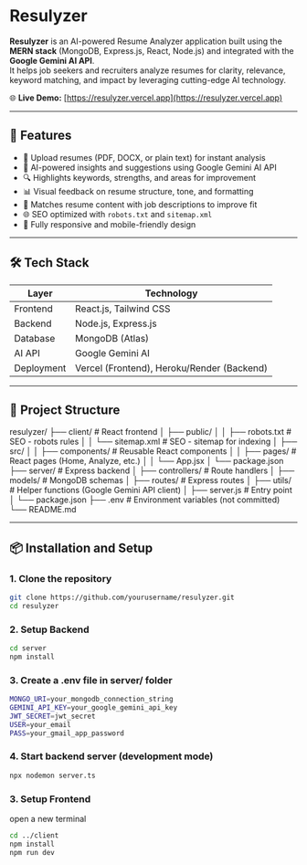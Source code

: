# Resulyzer

**Resulyzer** is an AI-powered Resume Analyzer application built using the **MERN stack** (MongoDB, Express.js, React, Node.js) and integrated with the **Google Gemini AI API**.  
It helps job seekers and recruiters analyze resumes for clarity, relevance, keyword matching, and impact by leveraging cutting-edge AI technology.

🌐 **Live Demo:** [https://resulyzer.vercel.app](https://resulyzer.vercel.app)

---

## 🚀 Features

- 📄 Upload resumes (PDF, DOCX, or plain text) for instant analysis
- 🤖 AI-powered insights and suggestions using Google Gemini AI API
- 🔍 Highlights keywords, strengths, and areas for improvement
- 📊 Visual feedback on resume structure, tone, and formatting
- 💼 Matches resume content with job descriptions to improve fit
- 🌐 SEO optimized with `robots.txt` and `sitemap.xml`
- 📱 Fully responsive and mobile-friendly design

---

## 🛠️ Tech Stack

| Layer     | Technology                  |
|-----------|-----------------------------|
| Frontend  | React.js, Tailwind CSS       |
| Backend   | Node.js, Express.js          |
| Database  | MongoDB (Atlas)              |
| AI API    | Google Gemini AI             |
| Deployment| Vercel (Frontend), Heroku/Render (Backend) |

---

## 📁 Project Structure

resulyzer/
├── client/ # React frontend
│ ├── public/
│ │ ├── robots.txt # SEO - robots rules
│ │ └── sitemap.xml # SEO - sitemap for indexing
│ ├── src/
│ │ ├── components/ # Reusable React components
│ │ ├── pages/ # React pages (Home, Analyze, etc.)
│ │ └── App.jsx
│ └── package.json
├── server/ # Express backend
│ ├── controllers/ # Route handlers
│ ├── models/ # MongoDB schemas
│ ├── routes/ # Express routes
│ ├── utils/ # Helper functions (Google Gemini API client)
│ ├── server.js # Entry point
│ └── package.json
├── .env # Environment variables (not committed)
└── README.md


---

## 📦 Installation and Setup

### 1. Clone the repository

```bash
git clone https://github.com/yourusername/resulyzer.git
cd resulyzer
```

### 2. Setup Backend

```bash
cd server
npm install
```

### 3. Create a .env file in server/ folder

```bash
MONGO_URI=your_mongodb_connection_string
GEMINI_API_KEY=your_google_gemini_api_key
JWT_SECRET=jwt_secret
USER=your_email
PASS=your_gmail_app_password
```

### 4. Start backend server (development mode)

```bash
npx nodemon server.ts
```

### 3. Setup Frontend
open a new terminal

```bash
cd ../client
npm install
npm run dev
```
